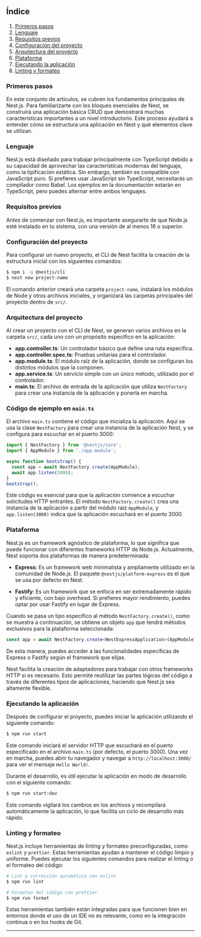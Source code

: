 ## Índice

1. [Primeros pasos](#primeros-pasos)
1. [Lenguaje](#lenguaje)
1. [Requisitos previos](#requisitos-previos)
1. [Configuración del proyecto](#configuración-del-proyecto)
1. [Arquitectura del proyecto](#arquitectura-del-proyecto)
1. [Plataforma](#plataforma)
1. [Ejecutando la aplicación](#ejecutando-la-aplicación)
1. [Linting y formateo](#linting-y-formateo)

### Primeros pasos

En este conjunto de artículos, se cubren los fundamentos principales de Nest.js. Para familiarizarte con los bloques esenciales de Nest, se construirá una aplicación básica CRUD que demostrará muchas características importantes a un nivel introductorio. Este proceso ayudará a entender cómo se estructura una aplicación en Nest y qué elementos clave se utilizan.

### Lenguaje

Nest.js está diseñado para trabajar principalmente con TypeScript debido a su capacidad de aprovechar las características modernas del lenguaje, como la tipificación estática. Sin embargo, también es compatible con JavaScript puro. Si prefieres usar JavaScript sin TypeScript, necesitarás un compilador como Babel. Los ejemplos en la documentación estarán en TypeScript, pero puedes alternar entre ambos lenguajes.

### Requisitos previos

Antes de comenzar con Nest.js, es importante asegurarte de que Node.js esté instalado en tu sistema, con una versión de al menos 16 o superior.

### Configuración del proyecto

Para configurar un nuevo proyecto, el CLI de Nest facilita la creación de la estructura inicial con los siguientes comandos:

```bash
$ npm i -g @nestjs/cli
$ nest new project-name
```

El comando anterior creará una carpeta `project-name`, instalará los módulos de Node y otros archivos iniciales, y organizará las carpetas principales del proyecto dentro de `src/`.

### Arquitectura del proyecto

Al crear un proyecto con el CLI de Nest, se generan varios archivos en la carpeta `src/`, cada uno con un propósito específico en la aplicación:

- **app.controller.ts**: Un controlador básico que define una ruta específica.
- **app.controller.spec.ts**: Pruebas unitarias para el controlador.
- **app.module.ts**: El módulo raíz de la aplicación, donde se configuran los distintos módulos que la componen.
- **app.service.ts**: Un servicio simple con un único método, utilizado por el controlador.
- **main.ts**: El archivo de entrada de la aplicación que utiliza `NestFactory` para crear una instancia de la aplicación y ponerla en marcha.

### Código de ejemplo en `main.ts`

El archivo `main.ts` contiene el código que inicializa la aplicación. Aquí se usa la clase `NestFactory` para crear una instancia de la aplicación Nest, y se configura para escuchar en el puerto 3000:

```typescript
import { NestFactory } from '@nestjs/core';
import { AppModule } from './app.module';

async function bootstrap() {
  const app = await NestFactory.create(AppModule);
  await app.listen(3000);
}
bootstrap();
```

Este código es esencial para que la aplicación comience a escuchar solicitudes HTTP entrantes. El método `NestFactory.create()` crea una instancia de la aplicación a partir del módulo raíz `AppModule`, y `app.listen(3000)` indica que la aplicación escuchará en el puerto 3000.

### Plataforma

Nest.js es un framework agnóstico de plataforma, lo que significa que puede funcionar con diferentes frameworks HTTP de Node.js. Actualmente, Nest soporta dos plataformas de manera predeterminada:

- **Express**: Es un framework web minimalista y ampliamente utilizado en la comunidad de Node.js. El paquete `@nestjs/platform-express` es el que se usa por defecto en Nest.

- **Fastify**: Es un framework que se enfoca en ser extremadamente rápido y eficiente, con bajo overhead. Si prefieres mayor rendimiento, puedes optar por usar Fastify en lugar de Express.

Cuando se pasa un tipo específico al método `NestFactory.create()`, como se muestra a continuación, se obtiene un objeto `app` que tendrá métodos exclusivos para la plataforma seleccionada:

```typescript
const app = await NestFactory.create<NestExpressApplication>(AppModule);
```

De esta manera, puedes acceder a las funcionalidades específicas de Express o Fastify según el framework que elijas.

Nest facilita la creación de adaptadores para trabajar con otros frameworks HTTP si es necesario. Esto permite reutilizar las partes lógicas del código a través de diferentes tipos de aplicaciones, haciendo que Nest.js sea altamente flexible.

### Ejecutando la aplicación

Después de configurar el proyecto, puedes iniciar la aplicación utilizando el siguiente comando:

```bash
$ npm run start
```

Este comando iniciará el servidor HTTP que escuchará en el puerto especificado en el archivo `main.ts` (por defecto, el puerto 3000). Una vez en marcha, puedes abrir tu navegador y navegar a `http://localhost:3000/` para ver el mensaje `Hello World!`.

Durante el desarrollo, es útil ejecutar la aplicación en modo de desarrollo con el siguiente comando:

```bash
$ npm run start:dev
```

Este comando vigilará los cambios en los archivos y recompilará automáticamente la aplicación, lo que facilita un ciclo de desarrollo más rápido.

### Linting y formateo

Nest.js incluye herramientas de linting y formateo preconfiguradas, como `eslint` y `prettier`. Estas herramientas ayudan a mantener el código limpio y uniforme. Puedes ejecutar los siguientes comandos para realizar el linting o el formateo del código:

```bash
# Lint y corrección automática con eslint
$ npm run lint

# Formateo del código con prettier
$ npm run format
```

Estas herramientas también están integradas para que funcionen bien en entornos donde el uso de un IDE no es relevante, como en la integración continua o en los hooks de Git.

---
